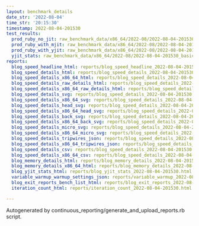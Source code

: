 ```yaml
---
layout: benchmark_details
date_str: '2022-08-04'
time_str: '20:15:30'
timestamp: 2022-08-04-201530
test_results:
  prod_ruby_no_jit: raw_benchmark_data/x86_64/2022-08/2022-08-04-201530_basic_benchmark_prod_ruby_no_jit.json
  prod_ruby_with_mjit: raw_benchmark_data/x86_64/2022-08/2022-08-04-201530_basic_benchmark_prod_ruby_with_mjit.json
  prod_ruby_with_yjit: raw_benchmark_data/x86_64/2022-08/2022-08-04-201530_basic_benchmark_prod_ruby_with_yjit.json
  yjit_stats: raw_benchmark_data/x86_64/2022-08/2022-08-04-201530_basic_benchmark_yjit_stats.json
reports:
  blog_speed_headline_html: reports/blog_speed_headline_2022-08-04-201530.html
  blog_speed_details_html: reports/blog_speed_details_2022-08-04-201530.html
  blog_speed_details_x86_64_html: reports/blog_speed_details_2022-08-04-201530.x86_64.html
  blog_speed_details_raw_details_html: reports/blog_speed_details_2022-08-04-201530.raw_details.html
  blog_speed_details_x86_64_raw_details_html: reports/blog_speed_details_2022-08-04-201530.x86_64.raw_details.html
  blog_speed_details_svg: reports/blog_speed_details_2022-08-04-201530.svg
  blog_speed_details_x86_64_svg: reports/blog_speed_details_2022-08-04-201530.x86_64.svg
  blog_speed_details_head_svg: reports/blog_speed_details_2022-08-04-201530.head.svg
  blog_speed_details_x86_64_head_svg: reports/blog_speed_details_2022-08-04-201530.x86_64.head.svg
  blog_speed_details_back_svg: reports/blog_speed_details_2022-08-04-201530.back.svg
  blog_speed_details_x86_64_back_svg: reports/blog_speed_details_2022-08-04-201530.x86_64.back.svg
  blog_speed_details_micro_svg: reports/blog_speed_details_2022-08-04-201530.micro.svg
  blog_speed_details_x86_64_micro_svg: reports/blog_speed_details_2022-08-04-201530.x86_64.micro.svg
  blog_speed_details_tripwires_json: reports/blog_speed_details_2022-08-04-201530.tripwires.json
  blog_speed_details_x86_64_tripwires_json: reports/blog_speed_details_2022-08-04-201530.x86_64.tripwires.json
  blog_speed_details_csv: reports/blog_speed_details_2022-08-04-201530.csv
  blog_speed_details_x86_64_csv: reports/blog_speed_details_2022-08-04-201530.x86_64.csv
  blog_memory_details_html: reports/blog_memory_details_2022-08-04-201530.html
  blog_memory_details_x86_64_html: reports/blog_memory_details_2022-08-04-201530.x86_64.html
  blog_yjit_stats_html: reports/blog_yjit_stats_2022-08-04-201530.html
  variable_warmup_warmup_settings_json: reports/variable_warmup_2022-08-04-201530.warmup_settings.json
  blog_exit_reports_bench_list_html: reports/blog_exit_reports_2022-08-04-201530.bench_list.html
  iteration_count_html: reports/iteration_count_2022-08-04-201530.html

---
```

Autogenerated by continuous_reporting/generate_and_upload_reports.rb script.
